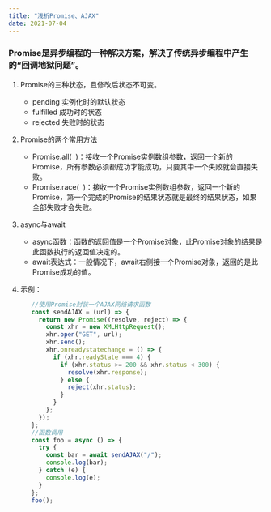 ```yaml
---
title: "浅析Promise、AJAX"
date: 2021-07-04
---
```

### Promise是异步编程的一种解决方案，解决了传统异步编程中产生的“回调地狱问题”。

1. Promise的三种状态，且修改后状态不可变。
   - pending 实例化时的默认状态
   - fulfilled 成功时的状态
   - rejected 失败时的状态

1. Promise的两个常用方法
   - Promise.all(&nbsp;&nbsp;)：接收一个Promise实例数组参数，返回一个新的Promise，所有参数必须都成功才能成功，只要其中一个失败就会直接失败。
   - Promise.race(&nbsp;&nbsp;)：接收一个Promise实例数组参数，返回一个新的Promise，第一个完成的Promise的结果状态就是最终的结果状态，如果全部失败才会失败。

2. async与await
   - async函数：函数的返回值是一个Promise对象，此Promise对象的结果是此函数执行的返回值决定的。
   - await表达式：一般情况下，await右侧接一个Promise对象，返回的是此Promise成功的值。

3. 示例：
   ```JavaScript
      //使用Promise封装一个AJAX网络请求函数
      const sendAJAX = (url) => {
        return new Promise((resolve, reject) => {
          const xhr = new XMLHttpRequest();
          xhr.open("GET", url);
          xhr.send();
          xhr.onreadystatechange = () => {
            if (xhr.readyState === 4) {
              if (xhr.status >= 200 && xhr.status < 300) {
                resolve(xhr.response);
              } else {
                reject(xhr.status);
              }
            }
          };
        });
      };
      //函数调用
      const foo = async () => {
        try {
          const bar = await sendAJAX("/");
          console.log(bar);
        } catch (e) {
          console.log(e);
        }
      };
      foo();
   ```